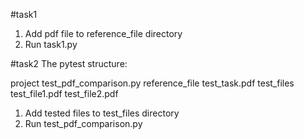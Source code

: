 #task1
1. Add pdf file to reference_file directory
2. Run task1.py

#task2
The pytest structure:

project
    test_pdf_comparison.py
    reference_file
        test_task.pdf
    test_files
        test_file1.pdf
        test_file2.pdf

1. Add tested files to test_files directory
2. Run test_pdf_comparison.py
